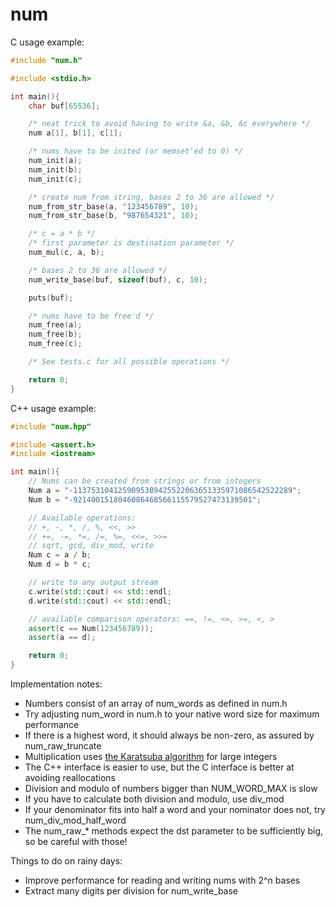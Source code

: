 # num

C usage example:
```c
#include "num.h"

#include <stdio.h>

int main(){
    char buf[65536];

    /* neat trick to avoid having to write &a, &b, &c everywhere */
    num a[1], b[1], c[1];

    /* nums have to be inited (or memset'ed to 0) */
    num_init(a);
    num_init(b);
    num_init(c);

    /* create num from string, bases 2 to 36 are allowed */
    num_from_str_base(a, "123456789", 10);
    num_from_str_base(b, "987654321", 10);

    /* c = a * b */
    /* first parameter is destination parameter */
    num_mul(c, a, b);

    /* bases 2 to 36 are allowed */
    num_write_base(buf, sizeof(buf), c, 10);

    puts(buf);

    /* nums have to be free'd */
    num_free(a);
    num_free(b);
    num_free(c);

    /* See tests.c for all possible operations */

    return 0;
}
```

C++ usage example:
```cpp
#include "num.hpp"

#include <assert.h>
#include <iostream>

int main(){
    // Nums can be created from strings or from integers
    Num a = "-1137531041259095389425522063651335971086542522289";
    Num b = "-9214001518046086468566115579527473139501";

    // Available operations:
    // +, -, *, /, %, <<, >>
    // +=, -=, *=, /=, %=, <<=, >>=
    // sqrt, gcd, div_mod, write
    Num c = a / b;
    Num d = b * c;

    // write to any output stream
    c.write(std::cout) << std::endl;
    d.write(std::cout) << std::endl;

    // available comparison operators: ==, !=, <=, >=, <, >
    assert(c == Num(123456789));
    assert(a == d);

    return 0;
}
```

Implementation notes:
* Numbers consist of an array of num_words as defined in num.h
* Try adjusting num_word in num.h to your native word size for maximum performance
* If there is a highest word, it should always be non-zero, as assured by num_raw_truncate
* Multiplication uses [the Karatsuba algorithm](https://en.wikipedia.org/wiki/Karatsuba_algorithm) for large integers
* The C++ interface is easier to use, but the C interface is better at avoiding reallocations
* Division and modulo of numbers bigger than NUM_WORD_MAX is slow
* If you have to calculate both division and modulo, use div_mod
* If your denominator fits into half a word and your nominator does not, try num_div_mod_half_word
* The num_raw_* methods expect the dst parameter to be sufficiently big, so be careful with those!

Things to do on rainy days:
* Improve performance for reading and writing nums with 2^n bases
* Extract many digits per division for num_write_base
